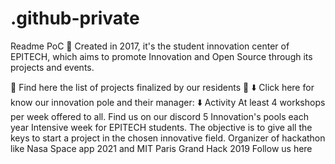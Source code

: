# .github-private
Readme
PoC 🚀
Created in 2017, it's the student innovation center of EPITECH, which aims to promote Innovation and Open Source through its projects and events.

🚀 Find here the list of projects finalized by our residents 🚀
⬇️ Click here for know our innovation pole and their manager: ⬇️
Activity
At least 4 workshops per week offered to all. Find us on our discord
5 Innovation's pools each year
Intensive week for EPITECH students. The objective is to give all the keys to start a project in the chosen innovative field.
Organizer of hackathon like Nasa Space app 2021 and MIT Paris Grand Hack 2019
Follow us here

